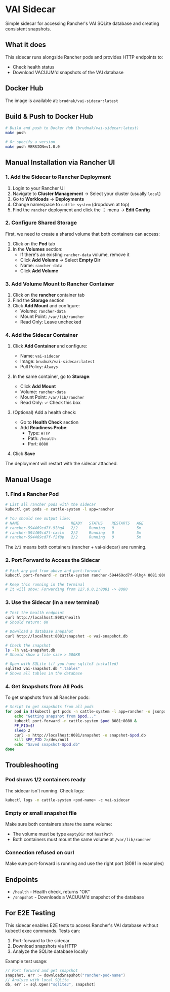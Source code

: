 # VAI Sidecar

Simple sidecar for accessing Rancher's VAI SQLite database and creating consistent snapshots.

## What it does

This sidecar runs alongside Rancher pods and provides HTTP endpoints to:
- Check health status
- Download VACUUM'd snapshots of the VAI database

## Docker Hub

The image is available at: `brudnak/vai-sidecar:latest`

## Build & Push to Docker Hub
```bash
# Build and push to Docker Hub (brudnak/vai-sidecar:latest)
make push

# Or specify a version
make push VERSION=v1.0.0
```

## Manual Installation via Rancher UI

### 1. Add the Sidecar to Rancher Deployment

1. Login to your Rancher UI
2. Navigate to **Cluster Management** → Select your cluster (usually `local`)
3. Go to **Workloads** → **Deployments**
4. Change namespace to `cattle-system` (dropdown at top)
5. Find the `rancher` deployment and click the **⋮** menu → **Edit Config**

### 2. Configure Shared Storage

First, we need to create a shared volume that both containers can access:

1. Click on the **Pod** tab
2. In the **Volumes** section:
   - If there's an existing `rancher-data` volume, remove it
   - Click **Add Volume** → Select **Empty Dir**
   - Name: `rancher-data`
   - Click **Add Volume**

### 3. Add Volume Mount to Rancher Container

1. Click on the **rancher** container tab
2. Find the **Storage** section
3. Click **Add Mount** and configure:
   - Volume: `rancher-data`
   - Mount Point: `/var/lib/rancher`
   - Read Only: Leave unchecked
   
### 4. Add the Sidecar Container

1. Click **Add Container** and configure:
   - Name: `vai-sidecar`
   - Image: `brudnak/vai-sidecar:latest`
   - Pull Policy: `Always`
   
2. In the same container, go to **Storage**:
   - Click **Add Mount**
   - Volume: `rancher-data`
   - Mount Point: `/var/lib/rancher`
   - Read Only: ✓ Check this box

3. (Optional) Add a health check:
   - Go to **Health Check** section
   - Add **Readiness Probe**:
     - Type: `HTTP`
     - Path: `/health`
     - Port: `8080`

4. Click **Save**

The deployment will restart with the sidecar attached.

## Manual Usage

### 1. Find a Rancher Pod

```bash
# List all rancher pods with the sidecar
kubectl get pods -n cattle-system -l app=rancher

# You should see output like:
# NAME                       READY   STATUS    RESTARTS   AGE
# rancher-594469cd7f-9lhg4   2/2     Running   0          5m
# rancher-594469cd7f-cxclm   2/2     Running   0          5m
# rancher-594469cd7f-f2f8p   2/2     Running   0          5m
```

The `2/2` means both containers (rancher + vai-sidecar) are running.

### 2. Port Forward to Access the Sidecar

```bash
# Pick any pod from above and port-forward
kubectl port-forward -n cattle-system rancher-594469cd7f-9lhg4 8081:8080

# Keep this running in the terminal
# It will show: Forwarding from 127.0.0.1:8081 -> 8080
```

### 3. Use the Sidecar (in a new terminal)

```bash
# Test the health endpoint
curl http://localhost:8081/health
# Should return: OK

# Download a database snapshot
curl http://localhost:8081/snapshot -o vai-snapshot.db

# Check the snapshot
ls -lh vai-snapshot.db
# Should show a file size > 500KB

# Open with SQLite (if you have sqlite3 installed)
sqlite3 vai-snapshot.db ".tables"
# Shows all tables in the database
```

### 4. Get Snapshots from All Pods

To get snapshots from all Rancher pods:

```bash
# Script to get snapshots from all pods
for pod in $(kubectl get pods -n cattle-system -l app=rancher -o jsonpath='{.items[*].metadata.name}'); do
    echo "Getting snapshot from $pod..."
    kubectl port-forward -n cattle-system $pod 8081:8080 &
    PF_PID=$!
    sleep 2
    curl -s http://localhost:8081/snapshot -o snapshot-$pod.db
    kill $PF_PID 2>/dev/null
    echo "Saved snapshot-$pod.db"
done
```

## Troubleshooting

### Pod shows 1/2 containers ready
The sidecar isn't running. Check logs:
```bash
kubectl logs -n cattle-system <pod-name> -c vai-sidecar
```

### Empty or small snapshot file
Make sure both containers share the same volume:
- The volume must be type `emptyDir` not `hostPath`
- Both containers must mount the same volume at `/var/lib/rancher`

### Connection refused on curl
Make sure port-forward is running and use the right port (8081 in examples)

## Endpoints

- `/health` - Health check, returns "OK"
- `/snapshot` - Downloads a VACUUM'd snapshot of the database

## For E2E Testing

This sidecar enables E2E tests to access Rancher's VAI database without kubectl exec commands. Tests can:
1. Port-forward to the sidecar
2. Download snapshots via HTTP
3. Analyze the SQLite database locally

Example test usage:
```go
// Port forward and get snapshot
snapshot, err := downloadSnapshot("rancher-pod-name")
// Analyze with local SQLite
db, err := sql.Open("sqlite3", snapshot)
```